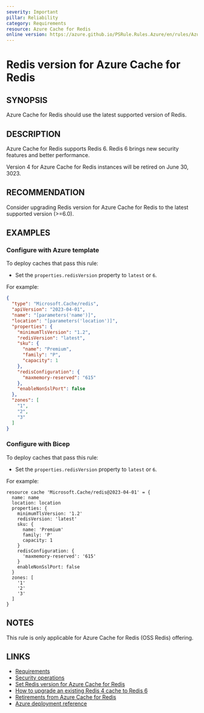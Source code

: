 ```yaml
---
severity: Important
pillar: Reliability
category: Requirements
resource: Azure Cache for Redis
online version: https://azure.github.io/PSRule.Rules.Azure/en/rules/Azure.Redis.Version/
---
```


# Redis version for Azure Cache for Redis

## SYNOPSIS

Azure Cache for Redis should use the latest supported version of Redis.

## DESCRIPTION

Azure Cache for Redis supports Redis 6.
Redis 6 brings new security features and better performance.

Version 4 for Azure Cache for Redis instances will be retired on June 30, 3023.

## RECOMMENDATION

Consider upgrading Redis version for Azure Cache for Redis to the latest supported version (>=6.0).

## EXAMPLES

### Configure with Azure template

To deploy caches that pass this rule:

- Set the `properties.redisVersion` property to `latest` or `6`.

For example:

```json
{
  "type": "Microsoft.Cache/redis",
  "apiVersion": "2023-04-01",
  "name": "[parameters('name')]",
  "location": "[parameters('location')]",
  "properties": {
    "minimumTlsVersion": "1.2",
    "redisVersion": "latest",
    "sku": {
      "name": "Premium",
      "family": "P",
      "capacity": 1
    },
    "redisConfiguration": {
      "maxmemory-reserved": "615"
    },
    "enableNonSslPort": false
  },
  "zones": [
    "1",
    "2",
    "3"
  ]
}
```

### Configure with Bicep

To deploy caches that pass this rule:

- Set the `properties.redisVersion` property to `latest` or `6`.

For example:

```bicep
resource cache 'Microsoft.Cache/redis@2023-04-01' = {
  name: name
  location: location
  properties: {
    minimumTlsVersion: '1.2'
    redisVersion: 'latest'
    sku: {
      name: 'Premium'
      family: 'P'
      capacity: 1
    }
    redisConfiguration: {
      'maxmemory-reserved': '615'
    }
    enableNonSslPort: false
  }
  zones: [
    '1'
    '2'
    '3'
  ]
}
```

## NOTES

This rule is only applicable for Azure Cache for Redis (OSS Redis) offering.

## LINKS

- [Requirements](https://learn.microsoft.com/azure/architecture/framework/resiliency/design-requirements)
- [Security operations](https://learn.microsoft.com/azure/architecture/framework/security/security-operations)
- [Set Redis version for Azure Cache for Redis](https://learn.microsoft.com/azure/azure-cache-for-redis/cache-how-to-version)
- [How to upgrade an existing Redis 4 cache to Redis 6](https://learn.microsoft.com/azure/azure-cache-for-redis/cache-how-to-upgrade)
- [Retirements from Azure Cache for Redis](https://learn.microsoft.com/azure/azure-cache-for-redis/cache-retired-features)
- [Azure deployment reference](https://learn.microsoft.com/azure/templates/microsoft.cache/redis)
